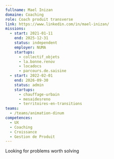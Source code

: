 ```yaml
---
fullname: Mael Inizan
domaine: Coaching
role: Coach produit transverse
link: https://www.linkedin.com/in/mael-inizan/
missions:
  - start: 2021-01-11
    end: 2025-12-31
    status: independent
    employer: NUMA
    startups:
      - collectif_objets
      - la.bonne.renov
      - locadocs
      - parcours.de.saisine
  - start: 2022-02-01
    end: 2026-09-30
    status: admin
    startups:
      - chauffage-urbain
      - mesaidesreno
      - territoires-en-transitions
teams:
  - /teams/animation-dinum
competences:
  - UX
  - Coaching
  - Croissance
  - Gestion de Produit
---
```

Looking for problems worth solving